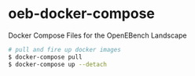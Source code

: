 # oeb-docker-compose
Docker Compose Files for the OpenEBench Landscape

```bash
# pull and fire up docker images
$ docker-compose pull
$ docker-compose up --detach
